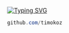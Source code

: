 [![Typing SVG](https://readme-typing-svg.demolab.com?font=Poppins&weight=600&size=26&pause=1000&color=FFFFFF&width=435&lines=timofey.xyz)](https://git.io/typing-svg)
```csharp
github.com/timokoz
```
